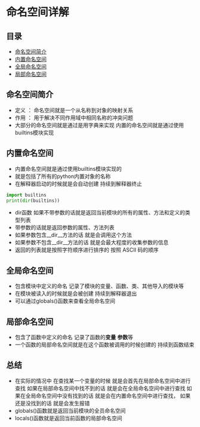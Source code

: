 # 命名空间详解
## 目录
* [命名空间简介](#命名空间简介)
* [内置命名空间](#内置命名空间)
* [全局命名空间](#全局命名空间)
* [局部命名空间](#局部命名空间)
## 命名空间简介
* 定义 ： 命名空间就是一个从名称到对象的映射关系
* 作用 ： 用于解决不同作用域中相同名称的冲突问题
* 大部分的命名空间就是通过是用字典来实现 内置的命名空间就是通过使用builtins模块实现
## 内置命名空间
* 内置命名空间就是通过使用builtins模块实现的
* 就是包括了所有的python内置对象的名称
* 在解释器启动的时候就是会自动创建 持续到解释器终止
```python
import builtins
print(dir(builtins))
```
* dir函数 如果不带参数的话就是返回当前模块的所有的属性、方法和定义的类型列表
* 带参数的话就是返回参数的属性、方法列表
* 如果参数包含__dir__方法的话 就是会调用这个方法
* 如果参数不包含__dir__方法的话 就是会最大程度的收集参数的信息
* 返回的列表就是按照字符顺序进行排序的 按照 ASCII 码的顺序
## 全局命名空间
* 包含模块中定义的命名 记录了模块的变量、函数、类、其他导入的模块等
* 在模块被读入的时候就是会被创建 持续到解释器退出
* 可以通过globals()函数来查看全局命名空间
## 局部命名空间
* 包含了函数中定义的命名 记录了函数的**变量** **参数**等
* 一个函数的局部命名空间就是在这个函数被调用的时候创建的 持续到函数结束
## 总结
* 在实际的情况中 在查找某一个变量的时候 就是会首先在局部命名空间中进行查找 如果在局部命名空间中找不到的话 就是会在全局命名空间中进行查找 如果在全局命名空间中没有找到的话 就是会在内置命名空间中进行查找， 如果还是没找到的话 就是会发生报错
* globals()函数就是返回当前模块的全员命名空间
* locals()函数就是返回当前函数的局部命名空间
